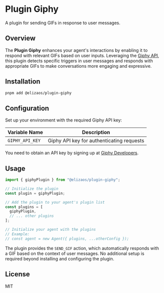 # Plugin Giphy

A plugin for sending GIFs in response to user messages.

## Overview

The **Plugin Giphy** enhances your agent's interactions by enabling it to respond with relevant GIFs based on user inputs. Leveraging the [Giphy API](https://developers.giphy.com/), this plugin detects specific triggers in user messages and responds with appropriate GIFs to make conversations more engaging and expressive.

## Installation

```bash
pnpm add @elizaos/plugin-giphy
```

## Configuration

Set up your environment with the required Giphy API key:

| Variable Name | Description |
|--------------|-------------|
| `GIPHY_API_KEY` | Giphy API key for authenticating requests |

You need to obtain an API key by signing up at [Giphy Developers](https://developers.giphy.com/).

## Usage

```typescript
import { giphyPlugin } from "@elizaos/plugin-giphy";

// Initialize the plugin
const plugin = giphyPlugin;

// Add the plugin to your agent's plugin list
const plugins = [
  giphyPlugin,
  // ... other plugins
];

// Initialize your agent with the plugins
// Example:
// const agent = new Agent({ plugins, ...otherConfig });
```

The plugin provides the `SEND_GIF` action, which automatically responds with a GIF based on the context of user messages. No additional setup is required beyond installing and configuring the plugin.

## License

MIT
